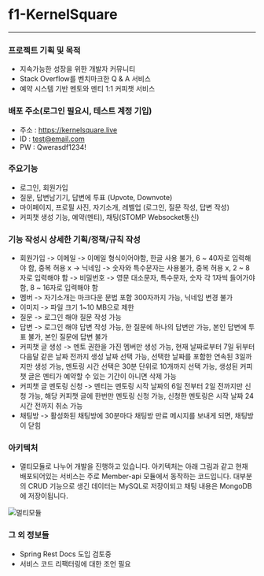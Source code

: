 # f1-KernelSquare
---
### 프로젝트 기획 및 목적
- 지속가능한 성장을 위한 개발자 커뮤니티
- Stack Overflow를 벤치마크한 Q & A 서비스
- 예약 시스템 기반 멘토와 멘티 1:1 커피챗 서비스

### 배포 주소(로그인 필요시, 테스트 계정 기입)
- 주소 : https://kernelsquare.live
- ID : test@email.com
- PW : Qwerasdf1234!

### 주요기능
- 로그인, 회원가입
- 질문, 답변남기기, 답변에 투표 (Upvote, Downvote)
- 마이페이지, 프로필 사진, 자기소개, 레벨업 (로그인, 질문 작성, 답변 작성)
- 커피챗 생성 기능, 예약(멘티), 채팅(STOMP Websocket통신)

### 기능 작성시 상세한 기획/정책/규칙 작성

- 회원가입 -> 이메일 -> 이메일 형식이어야함, 한글 사용 불가,  6 ~ 40자로 입력해야 함, 중복 허용 x -> 닉네임  -> 숫자와 특수문자는 사용불가, 중복 허용 x, 2 ~ 8자로 입력해야 함 -> 비밀번호 -> 영문 대소문자, 특수문자, 숫자 각 1자씩 들어가야 함, 8 ~ 16자로 입력해야 함
- 멤버 -> 자기소개는 마크다운 문법 포함 300자까지 가능, 닉네임 변경 불가
- 이미지 -> 파일 크기 1~10 MB으로 제한
- 질문 -> 로그인 해야 질문 작성 가능
- 답변 -> 로그인 해야 답변 작성 가능, 한 질문에 하나의 답변만 가능, 본인 답변에 투표 불가, 본인 질문에 답변 불가
- 커피챗 글 생성 -> 멘토 권한을 가진 멤버만 생성 가능, 현재 날짜로부터 7일 뒤부터 다음달 같은 날짜 전까지 생성 날짜 선택 가능, 선택한 날짜를 포함한 연속된 3일까지만 생성 가능, 멘토링 시간 선택은 30분 단위로 10개까지 선택 가능, 생성된 커피챗 글은 멘티가 예약할 수 있는 기간이 아니면 삭제 가능
- 커피챗 글 멘토링 신청 -> 멘티는 멘토링 시작 날짜의 6일 전부터 2일 전까지만 신청 가능, 해당 커피챗 글에 한번만 멘토링 신청 가능, 신청한 멘토링은 시작 날짜 24시간 전까지 취소  가능
- 채팅방 -> 활성화된 채팅방에 30분마다 채팅방 만료 메시지를 보내게 되면, 채팅방이 닫힘

### 아키텍처
- 멀티모듈로 나누어 개발을 진행하고 있습니다. 아키텍처는 아래 그림과 같고 현재 배포되어있는 서비스는 주로 Member-api 모듈에서 동작하는 코드입니다. 대부분의 CRUD 기능으로 생긴 데이터는 MySQL로 저장이되고 채팅 내용은 MongoDB에 저장이됩니다.

![멀티모듈](https://github.com/Kernel360/KBE_final-project/assets/92242326/a217e0af-a1bd-4f4c-be5e-dd383762b1cc)

### 그 외 정보들
- Spring Rest Docs 도입 검토중
- 서비스 코드 리팩터링에 대한 조언 필요
